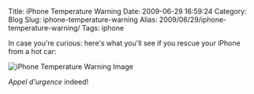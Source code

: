 Title: iPhone Temperature Warning
Date: 2009-06-29 16:59:24
Category: Blog
Slug: iphone-temperature-warning
Alias: 2009/06/29/iphone-temperature-warning/
Tags: iphone


In case you're curious: here's what you'll see if you rescue your iPhone from a hot car:

<img src="http://undefinedvalue.com/sites/undefinedvalue.com/files/temperaturewarning.png" alt="iPhone Temperature Warning Image" />

_Appel d'urgence_ indeed!
